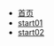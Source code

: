 <!-- docs/_sidebar.md -->

* [首页](README.md)
* [start01](/guide/start01.md)
* [start02](/guide/start02.md)

